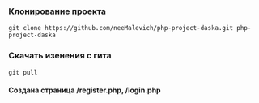 ### Клонирование проекта
```
git clone https://github.com/neeMalevich/php-project-daska.git php-project-daska
```

### Скачать изенения с гита
```
git pull
```
#### Создана страница /register.php, /login.php
